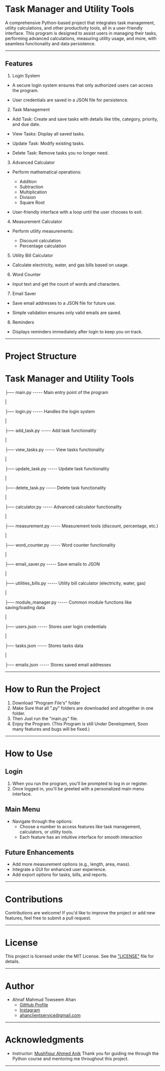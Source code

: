 # Task Manager and Utility Tools 


A comprehensive Python-based project that integrates task management, utility calculations, and other productivity tools, all in a user-friendly interface. 
This program is designed to assist users in managing their tasks, performing advanced calculations, measuring utility usage, and more, with seamless functionality and data persistence.

--------------------------------------------------------------------------

## Features 

1. Login System
   
 * A secure login system ensures that only authorized users can access the program.
   
 * User credentials are saved in a JSON file for persistence.



2. Task Management

 * Add Task: Create and save tasks with details like title, category, priority, and due date.
   
 * View Tasks: Display all saved tasks.

 * Update Task: Modify existing tasks.

 * Delete Task: Remove tasks you no longer need.



3. Advanced Calculator
 
 * Perform mathematical operations:

   * Addition
   * Subtraction
   * Multiplication
   * Division
   * Square Root

 * User-friendly interface with a loop until the user chooses to exit.



4. Measurement Calculator

 * Perform utility measurements:
   
    * Discount calculation
    * Percentage calculation
  


5. Utility Bill Calculator

 * Calculate electricity, water, and gas bills based on usage.



6. Word Counter

 * Input text and get the count of words and characters.



7. Email Saver

 * Save email addresses to a JSON file for future use.

 * Simple validation ensures only valid emails are saved.



8. Reminders

 * Displays reminders immediately after login to keep you on track.


-----------------------------------------------------------------------------------

# Project Structure


# Task Manager and Utility Tools


├── main.py                  -----  Main entry point of the program

|

├── login.py                 ----- Handles the login system

|

├── add_task.py              ----- Add task functionality

|

├── view_tasks.py            ----- View tasks functionality

|

├── update_task.py           ----- Update task functionality

|

├── delete_task.py           ----- Delete task functionality

|

├── calculator.py            ----- Advanced calculator functionality

|

├── measurement.py           ----- Measurement tools (discount, percentage, etc.)

|

├── word_counter.py          ----- Word counter functionality

|

├── email_saver.py           ----- Save emails to JSON

|

├── utilities_bills.py       ----- Utility bill calculator (electricity, water, gas)

|

├── module_manager.py        ----- Common module functions like saving/loading data

|

├── users.json               ----- Stores user login credentials

|

├── tasks.json               ----- Stores tasks data

|

├── emails.json              ----- Stores saved email addresses

---------------------------------------------------------------------------------

# How to Run the Project

1. Download "Program File's" folder
2. Make Sure that all ".py" folders are downloaded and altogether in one folder.
3. Then Just run the "main.py" file.
4. Enjoy the Program. (This Program is still Under Development, Soon many features and bugs will be fixed.)

-----------------------------------------------------------------------------------------------------

# How to Use

## Login

1. When you run the program, you'll be prompted to log in or register.
2. Once logged in, you'll be greeted with a personalized main menu interface.

## Main Menu

* Navigate through the options:
  * Choose a number to access features like task management, calculators, or utility tools.
  * Each feature has an intuitive interface for smooth interaction

## Future Enhancements

* Add more measurement options (e.g., length, area, mass).
* Integrate a GUI for enhanced user experience.
* Add export options for tasks, bills, and reports.

-------------------------------------------------------------

# Contributions


Contributions are welcome! 
If you'd like to improve the project or add new features, feel free to submit a pull request.



----------------------------------------------------------------------------


# License

This project is licensed under the MIT License. See the ["LICENSE"](LICENSE) file for details.

-------------------------------------------------------

# Author

* Ahnaf Mahmud Towseem Ahan
    * [GitHub Profile](https://github.com/ANAHAN07)
    * [Instagram](https://www.instagram.com/its.me.memebd)
    * ahanclientservice@gmail.com
 
------------------------------------------------------

# Acknowledgments

* Instructor: [Mushfiqur Ahmed Anik](https://github.com/Musfique-Ahmed)
    Thank you for guiding me through the Python course and mentoring me throughout this project.
  
----------------------------------------------------------------------------------------------
